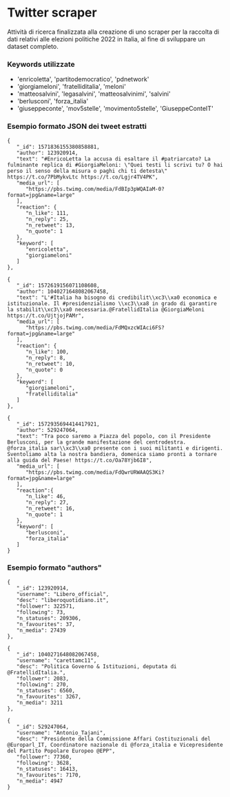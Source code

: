 # Twitter scraper
Attività di ricerca finalizzata alla creazione di uno scraper per la raccolta di dati relativi alle elezioni politiche 2022 in Italia, al fine di sviluppare un dataset completo.
### Keywords utilizzate
- 'enricoletta', 'partitodemocratico', 'pdnetwork'
- 'giorgiameloni', 'fratelliditalia', 'meloni'
- 'matteosalvini', 'legasalvini', 'matteosalvinimi', 'salvini'
- 'berlusconi', 'forza_italia'
- 'giuseppeconte', 'mov5stelle', 'movimento5stelle', 'GiuseppeConteIT'

### Esempio formato JSON dei tweet estratti
```
{
   "_id": 1571836155380858881,
   "author": 123920914,
   "text": "#EnricoLetta la accusa di esaltare il #patriarcato? La fulminante replica di #GiorgiaMeloni: \"Quei testi li scrivi tu? O hai perso il senso della misura o paghi chi ti detesta\"  https://t.co/7PbMykvLtc https://t.co/Lgjr4TV4PK",
   "media_url": [
      "https://pbs.twimg.com/media/FdBIp3pWQAIaM-0?format=jpg&name=large"
   ],
   "reaction": {
      "n_like": 111,
      "n_reply": 25,
      "n_retweet": 13,
      "n_quote": 1
   },
   "keyword": [
      "enricoletta",
      "giorgiameloni"
   ]
},

{
   "_id": 1572619156071108608,
   "author": 1040271648082067458,
   "text": "L'#Italia ha bisogno di credibilit\\xc3\\xa0 economica e istituzionale. Il #presidenzialismo \\xc3\\xa8 in grado di garantire la stabilit\\xc3\\xa0 necessaria.@FratellidItalia @GiorgiaMeloni https://t.co/UjtjojPAMr",
   "media_url": [
      "https://pbs.twimg.com/media/FdMQxzcWIAci6FS?format=jpg&name=large"
   ],
   "reaction": {
      "n_like": 100,
      "n_reply": 8,
      "n_retweet": 10,
      "n_quote": 0
   },
   "keyword": [
      "giorgiameloni",
      "fratelliditalia"
   ]
},

{
   "_id": 1572935694414417921,
   "author": 529247064,
   "text": "Tra poco saremo a Piazza del popolo, con il Presidente Berlusconi, per la grande manifestazione del centrodestra. @forza_italia sar\\xc3\\xa0 presente con i suoi militanti e dirigenti. Sventoliamo alta la nostra bandiera, domenica siamo pronti a tornare alla guida del Paese! https://t.co/Oa78Yjb6I8",
   "media_url": [
      "https://pbs.twimg.com/media/FdQwrURWAAQS3Ki?format=jpg&name=large"
   ],
   "reaction":{
      "n_like": 46,
      "n_reply": 27,
      "n_retweet": 16,
      "n_quote": 1
   },
   "keyword": [
      "berlusconi",
      "forza_italia"
   ]
}
```
### Esempio formato "authors"
```
{
   "_id": 123920914,
   "username": "Libero_official",
   "desc": "liberoquotidiano.it",
   "follower": 322571,
   "following": 73,
   "n_statuses": 209306,
   "n_favourites": 37,
   "n_media": 27439
},

{
   "_id": 1040271648082067458,
   "username": "carettamc11",
   "desc": "Politica Governo & Istituzioni, deputata di @FratellidItalia.",
   "follower": 2083,
   "following": 270,
   "n_statuses": 6560,
   "n_favourites": 3267,
   "n_media": 3211
},

{
   "_id": 529247064,
   "username": "Antonio_Tajani",
   "desc": "Presidente della Commissione Affari Costituzionali del @Europarl_IT, Coordinatore nazionale di @forza_italia e Vicepresidente del Partito Popolare Europeo @EPP",
   "follower": 77360,
   "following": 3628,
   "n_statuses": 16413,
   "n_favourites": 7170,
   "n_media": 4947
}
```
